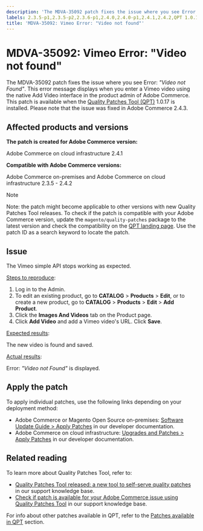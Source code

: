 ```yaml
---
description: 'The MDVA-35092 patch fixes the issue where you see Error: *"Video not Found"*. This error message displays when you enter a Vimeo video using the native Add Video interface in the product admin of Adobe Commerce. This patch is available when the [Quality Patches Tool (QPT)](https://support.magento.com/hc/en-us/articles/360047139492) 1.0.17 is installed. Please note that the issue was fixed in Adobe Commerce 2.4.3.'
labels: 2.3.5-p1,2.3.5-p2,2.3.6-p1,2.4.0,2.4.0-p1,2.4.1,2.4.2,QPT 1.0.17,QPT patches,Magento Commerce,Magento Commerce Cloud,Quality Patches Tool,Vimeo,error,support tools,video,Adobe Commerce,cloud infrastructure,on-premises
title: 'MDVA-35092: Vimeo Error: "Video not found"'
---
```


# MDVA-35092: Vimeo Error: "Video not found"

The MDVA-35092 patch fixes the issue where you see Error: *"Video not Found"*. This error message displays when you enter a Vimeo video using the native Add Video interface in the product admin of Adobe Commerce. This patch is available when the [Quality Patches Tool (QPT)](https://support.magento.com/hc/en-us/articles/360047139492) 1.0.17 is installed. Please note that the issue was fixed in Adobe Commerce 2.4.3.

## Affected products and versions

**The patch is created for Adobe Commerce version:**

Adobe Commerce on cloud infrastructure 2.4.1

**Compatible with Adobe Commerce versions:**

Adobe Commerce on-premises and Adobe Commerce on cloud infrastructure 2.3.5 - 2.4.2

>[!NOTE]
>
 >Note: the patch might become applicable to other versions with new Quality Patches Tool releases. To check if the patch is compatible with your Adobe Commerce version, update the `magento/quality-patches` package to the latest version and check the compatibility on the [QPT landing page](https://devdocs.magento.com/quality-patches/tool.html#patch-grid). Use the patch ID as a search keyword to locate the patch.

## Issue

The Vimeo simple API stops working as expected.

<ins>Steps to reproduce</ins>:

1. Log in to the Admin.
1. To edit an existing product, go to **CATALOG** > **Products** > **Edit**, or to create a new product, go to **CATALOG** > **Products** > **Edit** > **Add Product**.
1. Click the **Images And Videos** tab on the Product page.
1. Click **Add Video** and add a Vimeo video's URL. Click **Save**.

<ins>Expected results</ins>:

The new video is found and saved.

<ins>Actual results</ins>:

Error: *"Video not Found"* is displayed.

## Apply the patch

To apply individual patches, use the following links depending on your deployment method:

* Adobe Commerce or Magento Open Source on-premises: [Software Update Guide > Apply Patches](https://devdocs.magento.com/guides/v2.4/comp-mgr/patching/mqp.html) in our developer documentation.
* Adobe Commerce on cloud infrastructure: [Upgrades and Patches > Apply Patches](https://devdocs.magento.com/cloud/project/project-patch.html) in our developer documentation. 

## Related reading

To learn more about Quality Patches Tool, refer to:

* [Quality Patches Tool released: a new tool to self-serve quality patches](https://support.magento.com/hc/en-us/articles/360047139492) in our support knowledge base.
* [Check if patch is available for your Adobe Commerce issue using Quality Patches Tool](https://support.magento.com/hc/en-us/articles/360047125252) in our support knowledge base.

For info about other patches available in QPT, refer to the [Patches available in QPT](https://support.magento.com/hc/en-us/sections/360010506631-Patches-available-in-QPT-tool-) section.